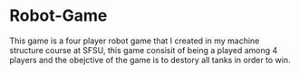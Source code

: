 # Robot-Game
This game is a four player robot game that I created in my machine structure course at SFSU, this game consisit of being a played among 4 players and the obejctive of the game is to destory all tanks in order to win. 
